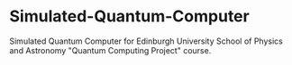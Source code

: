 # Simulated-Quantum-Computer
Simulated Quantum Computer for Edinburgh University School of Physics and Astronomy "Quantum Computing Project" course.
